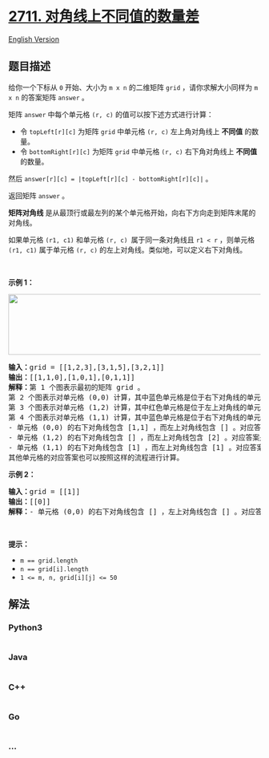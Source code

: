 # [2711. 对角线上不同值的数量差](https://leetcode.cn/problems/difference-of-number-of-distinct-values-on-diagonals)

[English Version](/solution/2700-2799/2711.Difference%20of%20Number%20of%20Distinct%20Values%20on%20Diagonals/README_EN.md)

## 题目描述

<!-- 这里写题目描述 -->

<p>给你一个下标从 <code>0</code> 开始、大小为 <code>m x n</code> 的二维矩阵 <code>grid</code> ，请你求解大小同样为 <code>m x n</code> 的答案矩阵 <code>answer</code> 。</p>

<p>矩阵 <code>answer</code> 中每个单元格 <code>(r, c)</code> 的值可以按下述方式进行计算：</p>

<ul>
	<li>令 <code>topLeft[r][c]</code> 为矩阵 <code>grid</code> 中单元格 <code>(r, c)</code> 左上角对角线上 <strong>不同值</strong> 的数量。</li>
	<li>令 <code>bottomRight[r][c]</code> 为矩阵 <code>grid</code> 中单元格 <code>(r, c)</code> 右下角对角线上 <strong>不同值</strong> 的数量。</li>
</ul>

<p>然后 <code>answer[r][c] = |topLeft[r][c] - bottomRight[r][c]|</code> 。</p>

<p>返回矩阵 <code>answer</code> 。</p>

<p><strong>矩阵对角线</strong> 是从最顶行或最左列的某个单元格开始，向右下方向走到矩阵末尾的对角线。</p>

<p>如果单元格 <code>(r1, c1)</code> 和单元格 <code>(r, c) </code>属于同一条对角线且 <code>r1 &lt; r</code> ，则单元格 <code>(r1, c1)</code> 属于单元格 <code>(r, c)</code> 的左上对角线。类似地，可以定义右下对角线。</p>

<p>&nbsp;</p>

<p><strong>示例 1：</strong></p>
<img alt="" src="https://assets.leetcode.com/uploads/2023/04/19/ex2.png" style="width: 786px; height: 121px;" />
<pre>
<strong>输入：</strong>grid = [[1,2,3],[3,1,5],[3,2,1]]
<strong>输出：</strong>[[1,1,0],[1,0,1],[0,1,1]]
<strong>解释：</strong>第 1 个图表示最初的矩阵 grid 。&nbsp;
第 2 个图表示对单元格 (0,0) 计算，其中蓝色单元格是位于右下对角线的单元格。
第 3 个图表示对单元格 (1,2) 计算，其中红色单元格是位于左上对角线的单元格。
第 4 个图表示对单元格 (1,1) 计算，其中蓝色单元格是位于右下对角线的单元格，红色单元格是位于左上对角线的单元格。
- 单元格 (0,0) 的右下对角线包含 [1,1] ，而左上对角线包含 [] 。对应答案是 |1 - 0| = 1 。
- 单元格 (1,2) 的右下对角线包含 [] ，而左上对角线包含 [2] 。对应答案是 |0 - 1| = 1 。
- 单元格 (1,1) 的右下对角线包含 [1] ，而左上对角线包含 [1] 。对应答案是 |1 - 1| = 0 。
其他单元格的对应答案也可以按照这样的流程进行计算。
</pre>

<p><strong>示例 2：</strong></p>

<pre>
<strong>输入：</strong>grid = [[1]]
<strong>输出：</strong>[[0]]
<strong>解释：</strong>- 单元格 (0,0) 的右下对角线包含 [] ，左上对角线包含 [] 。对应答案是 |0 - 0| = 0 。
</pre>

<p>&nbsp;</p>

<p><strong>提示：</strong></p>

<ul>
	<li><code>m == grid.length</code></li>
	<li><code>n == grid[i].length</code></li>
	<li><code>1 &lt;= m, n, grid[i][j] &lt;= 50</code></li>
</ul>


## 解法

<!-- 这里可写通用的实现逻辑 -->

<!-- tabs:start -->

### **Python3**

<!-- 这里可写当前语言的特殊实现逻辑 -->

```python

```

### **Java**

<!-- 这里可写当前语言的特殊实现逻辑 -->

```java

```

### **C++**

```cpp

```

### **Go**

```go

```

### **...**

```

```

<!-- tabs:end -->